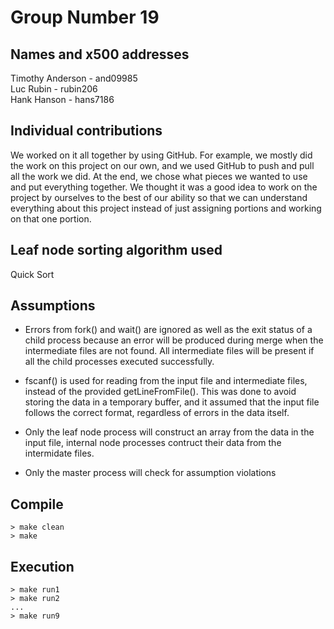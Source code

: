 <!--test machine: csel-kh4250-03.cselabs.umn.edu (ssh)
*   group number: G19
*   name: Timothy Anderson, Luc Rubin, Hank Hanson
*   x500: and09985, rubin206, hans7186 -->

# Group Number 19

## Names and x500 addresses
Timothy Anderson - and09985 \
Luc Rubin - rubin206 \
Hank Hanson - hans7186 

## Individual contributions
We worked on it all together by using GitHub. For example, we mostly did the work on this project on our own, and we used GitHub to push and pull all the work we did. 
At the end, we chose what pieces we wanted to use and put everything together. We thought it was a good idea to work on the project by ourselves 
to the best of our ability so that we can understand everything about this project instead of just assigning portions and working on that one portion.

## Leaf node sorting algorithm used
Quick Sort

## Assumptions
*	Errors from fork() and wait() are ignored as well as the exit status of a child process because an error will be produced during merge when the intermediate files are not found. 
	All intermediate files will be present if all the child processes executed successfully.

*	fscanf() is used for reading from the input file and intermediate files, instead of the provided getLineFromFile(). 
	This was done to avoid storing the data in a temporary buffer, and it assumed that the input file follows the correct format, regardless of errors in the data itself.

*	Only the leaf node process will construct an array from the data in the input file, internal node processes contruct their data from the intermidate files.

*	Only the master process will check for assumption violations

## Compile
	> make clean
	> make

## Execution
	> make run1
	> make run2 
	...
	> make run9